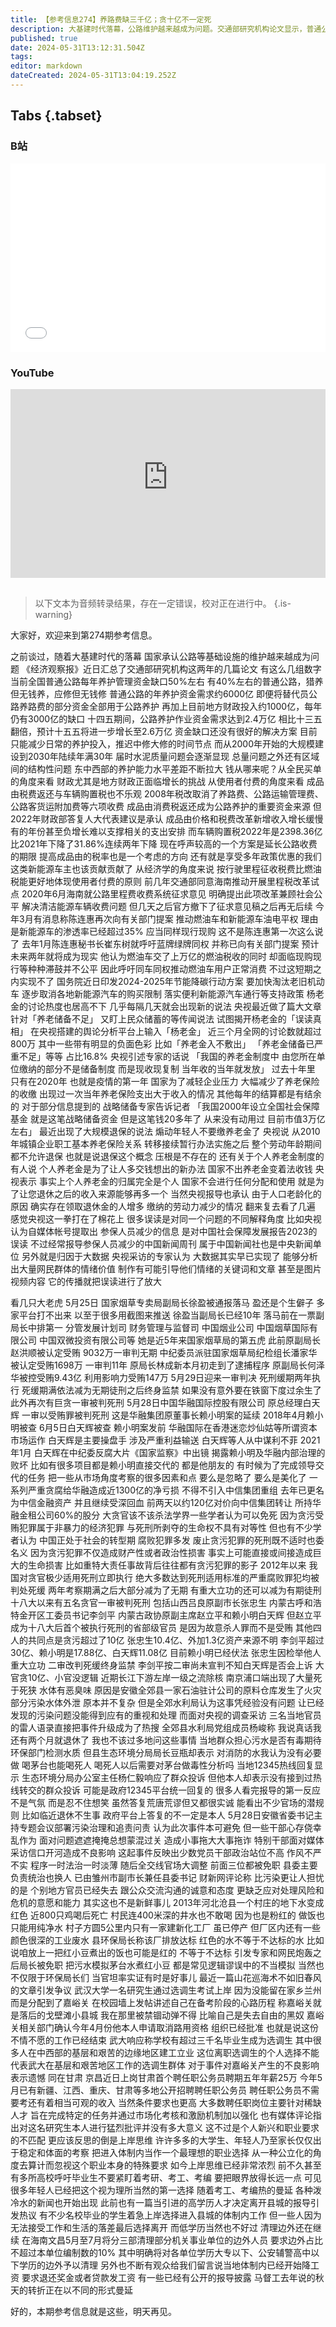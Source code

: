 ```yaml
---
title: 【参考信息274】养路费缺三千亿；贪十亿不一定死
description: 大基建时代落幕，公路维护越来越成为问题。交通部研究机构论文显示，普通公路每年养护资金缺口3000亿。钱从哪儿来？地方财政临增长挑战；成品油税费返还与车辆购置税也不乐观；呼声较高的方案是延长公路收费期限，提高成品油税率也是考虑方向。还有就是咱们新能源车主也该贡献贡献了。2012年以来有五名大老虎一审被判死刑，最终两人伏法，有什么门道？武大选调生不满被分配到嘉峪关，选择离职，该不该反思“上岸思维”？
published: true
date: 2024-05-31T13:12:31.504Z
tags: 
editor: markdown
dateCreated: 2024-05-31T13:04:19.252Z
---
```


## Tabs {.tabset}
### B站
<div style="position: relative; padding: 30% 45%;">
<iframe style="position: absolute; width: 100%; height: 100%; left: 0; top: 0;" src="//player.bilibili.com/player.html?&bvid=BV1hn4y1d7EL&page=1&as_wide=1&high_quality=1&danmaku=1&autoplay=0" scrolling="no" border="0" frameborder="no" framespacing="0" allowfullscreen="true"></iframe>
</div>

### YouTube
<div style="position: relative; padding: 30% 45%;">
<iframe style="position: absolute; top: 0; left: 0; width: 100%; height: 100%;" src="https://www.youtube-nocookie.com/embed/YouTubeVID" title="YouTube video player" frameborder="0" allow="accelerometer; autoplay; clipboard-write; encrypted-media; gyroscope; picture-in-picture" allowfullscreen></iframe>
</div>

## 

> 以下文本为音频转录结果，存在一定错误，校对正在进行中。
{.is-warning}

大家好，欢迎来到第274期参考信息。

之前谈过，随着大基建时代的落幕
国家承认公路等基础设施的维护越来越成为问题
《经济观察报》近日汇总了交通部研究机构这两年的几篇论文
有这么几组数字
当前全国普通公路每年养护管理资金缺口50%左右
有40%左右的普通公路，猎养但无钱养，应修但无钱修
普通公路的年养护资金需求约6000亿
即便将替代员公路养路费的部分资金全部用于公路养护
再加上目前地方财政投入约1000亿，每年仍有3000亿的缺口
十四五期间，公路养护作业资金需求达到2.4万亿
相比十三五翻倍，预计十五五将进一步增长至2.6万亿
资金缺口还没有很好的解决方案
目前只能减少日常的养护投入，推迟中修大修的时间节点
而从2000年开始的大规模建设到2030年陆续年满30年
届时水泥质量问题会逐渐显现
总量问题之外还有区域间的结构性问题
东中西部的养护能力水平差距不断拉大
钱从哪来呢？从全民买单的角度来看
财政尤其是地方财政正面临增长的挑战
从使用者付费的角度来看
成品由税费返还与车辆购置税也不乐观
2008年税改取消了养路费、公路运输管理费、公路客货运附加费等六项收费
成品由消费税返还成为公路养护的重要资金来源
但2022年财政部答复人大代表建议是承认
成品由价格和税费改革新增收入增长缓慢
有的年份甚至负增长难以支撑相关的支出安排
而车辆购置税2022年是2398.36亿
比2021年下降了31.86%连续两年下降
现在呼声较高的一个方案是延长公路收费的期限
提高成品由的税率也是一个考虑的方向
还有就是享受多年政策优惠的我们这类新能源车主也该贡献贡献了
从经济学的角度来说
按行驶里程征收税费比燃油税能更好地体现使用者付费的原则
前几年交通部同意海南推动开展里程税改革试点
2020年6月海南就公路里程费收费系统征求意见
明确提出此项改革兼顾社会公平
解决清洁能源车辆收费问题
但几天之后官方撤下了征求意见稿之后再无后续
今年3月有消息称陈连惠再次向有关部门提案
推动燃油车和新能源车油电平权
理由是新能源车的渗透率已经超过35%
应当同样现行现购
这不是陈连惠第一次这么说了
去年1月陈连惠秘书长崔东树就呼吁蓝牌绿牌同权
并称已向有关部门提案
预计未来两年就将成为现实
他认为燃油车交了上万亿的燃油税收的同时
却面临现购现行等种种滞鼓并不公平
因此呼吁同车同权推动燃油车用户正常消费
不过这短期之内实现不了
国务院近日印发2024-2025年节能降碳行动方案
要加快淘汰老旧机动车
逐步取消各地新能源汽车的购买限制
落实便利新能源汽车通行等支持政策
杨老金的讨论热度也居高不下
几乎每隔几天就会出现新的说法
央视最近做了篇大文章
针对「养老储备不足」
又盯上民众储蓄的等传闻说法
试图揭开杨老金的「误读真相」
在央视搭建的舆论分析平台上输入「杨老金」
近三个月全网的讨论数就超过800万
其中一些带有明显的负面色彩
比如「养老金入不敷出」
「养老金储备已严重不足」等等
占比16.8%
央视引述专家的话说
「我国的养老金制度中
由您所在单位缴纳的部分不是储备制度
而是现收现复制
当年收的当年就发放」
过去十年里
只有在2020年
也就是疫情的第一年
国家为了减轻企业压力
大幅减少了养老保险的收缴
出现过一次当年养老保险支出大于收入的情况
其他每年的结算都是有结余的
对于部分信息提到的
战略储备专家告诉记者
「我国2000年设立全国社会保障基金
就是这笔战略储备资金
但是这笔钱20多年了
从来没有动用过
目前市值3万亿左右」
最近出现了大规模退保的说法
煽动年轻人不要缴养老金了
央视说
从2010年城镇企业职工基本养老保险关系
转移接续暂行办法实施之后
整个劳动年龄期间都不允许退保
也就是说退保这个概念
压根是不存在的
还有关于个人养老金制度的
有人说
个人养老金是为了让人多交钱想出的新办法
国家不出养老金变着法收钱
央视表示
事实上个人养老金的归属完全是个人
国家不会进行任何分配和使用
就是为了让您退休之后的收入来源能够再多一个
当然央视报导也承认
由于人口老龄化的原因
确实存在领取退休金的人增多
缴纳的劳动力减少的情况
翻来复去看了几遍
感觉央视这一拳打在了棉花上
很多误读是对同一个问题的不同解释角度
比如央视认为自媒体帐号提取出
参保人员减少的信息
是对中国社会保障发展报告2023的误读
不过经常报导参保人员减少的中国新闻周刊
属于中国新闻社也是中央新闻单位
另外就是归因于大数据
央视采访的专家认为
大数据其实早已实现了
能够分析出大量网民群体的情绪价值
制作有可能引导他们情绪的关键词和文章
甚至是图片视频内容
它的传播就把误读进行了放大






看几只大老虎
5月25日
国家烟草专卖局副局长徐盈被通报落马
盈还是个生僻子
多家平台打不出来
以至于很多用截图来推送
徐盈当副局长已经10年
落马前在一票副局长中排第一
分管发展计划司
财务管理与监督司
中国烟业公司
中国烟草国际有限公司
中国双微投资有限公司等
她是近5年来国家烟草局的第五虎
此前原副局长赵洪顺被认定受贿
9032万一审判无期
中纪委员派驻国家烟草局纪检组长潘家华
被认定受贿1698万
一审判11年
原局长林成新本月初走到了逮捕程序
原副局长何泽华被控受贿9.43亿
利用影响力受贿147万
5月29日迎来一审判决
死刑缓期两年执行
死缓期满依法减为无期徒刑之后终身监禁
如果没有意外要在铁窗下度过余生了
此外再次有巨贪一审被判死刑
5月28日中国华融国际控股有限公司
原总经理白天辉
一审以受贿罪被判死刑
这是华融集团原董事长赖小明案的延续
2018年4月赖小明被查
6月5日白天辉被查
赖小明案发前
华融国际在香港迷恋炒仙姑等所谓资本市场运作
白天辉是主要操盘手
涉及严重利益输送
白天辉等人从中谋利不菲
2021年1月
白天辉在中纪委反腐大片《国家监察》中出镜
揭露赖小明及华融内部治理的败坏
比如有很多项目都是赖小明直接交代的
都是他朋友的
有时候为了完成领导交代的任务
把一些从市场角度考察的很多因素和点
要么是忽略了
要么是美化了
一系列严重贪腐给华融造成近1300亿的净亏损
不得不引入中信集团重组
去年已更名为中信金融资产
并且继续受深回血
前两天以约120亿对价向中信集团转让
所持华融金租公司60%的股分
大贪官该不该杀法学界一些学者认为可以免死
因为贪污受贿犯罪属于非暴力的经济犯罪
与死刑所剥夺的生命权不具有对等性
但也有不少学者认为
中国正处于社会的转型期
腐败犯罪多发
废止贪污犯罪的死刑既不适时也委名义
因为贪污犯罪不仅造成财产性或者政治性损害
事实上可能直接或间接造成巨大的生命损害
比如重特大责任事故背后往往都有贪污犯罪的影子
2012年以来
我国对贪官极少适用死刑立即执行
绝大多数达到死刑适用标准的严重腐败罪犯均被判处死缓
两年考察期满之后大部分减为了无期
有重大立功的还可以减为有期徒刑
十八大以来有五名贪官一审被判死刑
包括山西吕良原副市长张忠生
内蒙古呼和浩特金开区工委员书记李剑平
内蒙古政协原副主席赵立平和赖小明白天辉
但赵立平成为十八大后首个被执行死刑的省部级官员
是因为故意杀人罪而不是受贿
其他四人的共同点是贪污超过了10亿
张忠生10.4亿、外加1.3亿资产来源不明
李剑平超过30亿、赖小明是17.88亿、白天辉11.08亿
目前赖小明已经伏法
张忠生因检举他人重大立功
二审改判死缓终身监禁
李剑平按二审尚未宣判不知白天辉是否会上诉
大官贪10亿、小官没逻辑
近期长江下游左岸一级之流除核
南京浦口端出现了大量死于死狭
水体有恶臭味
原因是安徽全郊县一家石油驻计公司的原料仓库发生了火灾
部分污染水体外泄
原本并不复杂
但是全郊水利局认为这事凭经验没有问题
让已经发现的污染问题没能得到应有的重视和处理
而面对央视的调查采访
三名当地官员的雷人语录直接把事件升级成为了热搜
全郊县水利局党组成员杨峻称
我说真话我还有两个月就退休了
我也不该过多地问这些事情
当地群众担心污水是否有毒期待环保部门检测水质
但县生态环境分局局长豆瓶却表示
对消防的水我认为没有必要做
喝茅台也能喝死人
喝死人以后需要对茅台做毒性分析吗
当地12345热线回复显示
生态环境分局办公室主任杨仁毅响应了群众投诉
但他本人却表示没有接到过热线转交的群众投诉
可能是政府12345平台统一回复的
很多人看完报导的第一反应不是气氛
而是忍不住想笑
虽然答复荒唐荒谬但又都很实诚
能看出不少官场的潜规则
比如临近退休不生事
政府平台上答复的不一定是本人
5月28日安徽省委书记主持专题会议部署污染治理和追责问责
认为此次事件本可避免
但一些干部心存侥幸乱作为
面对问题遮遮掩掩总想蒙混过关
造成小事拖大大事拖诈
特别干部面对媒体采访信口开河造成不良影响
这起事件反映出少数党员干部政治站位不高
作风不严不实
程序一时法治一时淡薄
随后全交线官场大调整
前面三位都被免职
县委主要负责统治也换人
已由雏州市副市长兼任县委书记
财新网评论称
比污染更让人担忧的是
个别地方官员已经失去
跟公众交流沟通的诚意和态度
更缺乏应对处理风险和危机的意愿和能力
其实这也不是新鲜事儿
2013年河北沧县一个村庄的地下水变成红色
近800只鸡喝后死亡
村民连400米深的井水也不敢喝
因为也是粉红的
做饭也只能用纯净水
村子方圆5公里内只有一家建新化工厂
虽已停产
但厂区内还有一些颜色很深的工业废水
县环保局长称该厂排放达标
红色的水不等于不达标的水
比如说咱放上一把红小豆煮出的饭也可能是红的
不等于不达标
引发专家和网民炮轰之后局长被免职
把污水模拟茅台水煮红小豆
都是常见逻辑谬误中的不当模拟
当然也不仅限于环保局长们
当官坦率实证有时是好事儿
最近一篇山花巡海术不如旧春风的文章引发争议
武汉大学一名研究生通过选调生考试上岸
因为没能留在家乡兰州
而是分配到了嘉峪关
在校园墙上发帖讲述自己在备考阶段的心路历程
称嘉峪关就是落后的戈壁滩小县城
我在那里被禁锢动弹不得
比喻自己是失去自由的黑奴
嘉峪关相关部门确认今年4月份他本人申请取消路用资格
组织已经批准
也就是说这份不情不愿的工作已经结束
武大响应称学校有超过三千名毕业生成为选调生
其中很多人在中西部的基层和艰苦的边缘地区建工立业
这位离职选调生的个人选择不能代表武大在基层和艰苦地区工作的选调生群体
对于事件对嘉峪关产生的不良影响表示遗憾
同在甘肃
京昌近日上岗甘肃首个聘任职公务员聘期五年年薪25万
今年5月已有新疆、江西、重庆、甘肃等多地公开招聘聘任职公务员
聘任职公务员不需要考还有着相当可观的收入
当然条件要求也更高
大多数聘任职岗位主要针对稀缺人才
旨在完成特定的任务并通过市场化考核和激励机制加以强化
也有媒体评论指出对这名研究生本人进行猛烈批评并没有多大意义
这不过是个人新兴和职业要求的不匹配
更应该反思的倒是上岸思维
许许多多的大学生、年轻人乃至家长仅仅出于稳定和体面的考察
把进入体制内当作一个最理想的职业选择
从一种公立化的角度去算计而忽视这个职业本身的特殊要求
如今上岸思维已经非常浓烈
前不久甚至有多所高校呼吁毕业生不要紧盯着考研、考工、考编
要把眼界放得长远一点
可见很多年轻人已经把这个视为理所当然的第一选择
随着考工、考编热的曼延
各种泼冷水的新闻也开始出现
此前也有一篇当引进的高学历人才决定离开县城的报导引发热议
有不少名校毕业的学生着急上岸选择进入县城的体制内工作
但一些人因为无法接受工作和生活的落差最后选择离开
而低学历当然也不好过
清理边外还在继续
在海南文昌5月至7月将分三部清理部分机关事业单位的边外人员
要求边外占比不超过本单位编制数的10%
其中明确将对各单位学历大专以下、公安辅警高中以下学历的边外予以清理
另外也不断有观众给我们留言说当地体制内已经开始降工资
要求退还奖金或者贷款发工资
有一些已经有公开的报导披露
马督工去年说的秋天的转折正在以不同的形式曼延

好的，本期参考信息就是这些，明天再见。
